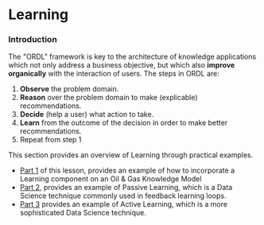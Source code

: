 # Learning

### Introduction

The "ORDL" framework is key to the architecture of knowledge applications which not only address a business objective, but which also **improve organically** with the interaction of users. The steps in ORDL are:

1. **Observe** the problem domain.
2. **Reason** over the problem domain to make \(explicable\) recommendations.
3. **Decide** \(help a user\) what action to take.
4. **Learn** from the outcome of the decision in order to make better recommendations.
5. Repeat from step 1

This section provides an overview of Learning through practical examples. 

* [Part 1](part-1-learning-context-in-ordl.md) of this lesson, provides an example of how to incorporate a Learning component on an Oil & Gas Knowledge Model
* [Part 2](part-2-passive-learning.md), provides an example of Passive Learning, which is a Data Science technique commonly used in feedback learning loops. 
* [Part 3](part-3-active-learning.md) provides an example of Active Learning, which is a more sophisticated Data Science technique. 



